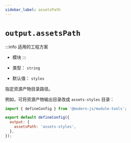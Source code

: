 ```yaml
---
sidebar_label: assetsPath
---
```


# `output.assetsPath`

:::info 适用的工程方案
* 模块
:::

* 类型： `string`
* 默认值： `styles`


指定资源产物目录路径。

例如，可将资源产物输出目录改成 `assets-styles` 目录：

```javascript title="modern.config.js"
import { defineConfig } from '@modern-js/module-tools';

export default defineConfig({
  output: {
    assetsPath: 'assets-styles',
  },
});
```
